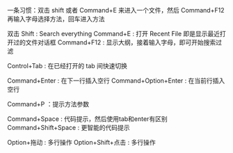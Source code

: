 一条习惯：双击 shift 或者 Command+E 来进入一个文件，然后 Command+F12 再输入字母选择方法，回车进入方法


双击 Shift      : Search everything
Command+E      : 打开 Recent File 即是显示最近打开过的文件对话框
Command+F12    : 显示大纲，接着输入字母，即可开始搜索过滤

Control+Tab  : 在已经打开的 tab 间快速切换

Command+Enter : 在下一行插入空行
Command+Option+Enter : 在当前行插入空行

Command+P ：提示方法参数

Command+Space : 代码提示，然后使用tab和enter有区别
Command+Shift+Space : 更智能的代码提示

Option+拖动       : 多行操作
Option+Shift+点击 : 多行操作
